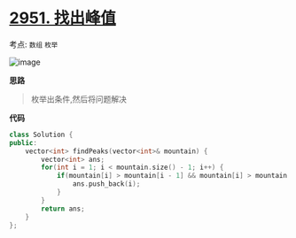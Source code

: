 
# [2951. 找出峰值](https://leetcode.cn/problems/find-the-peaks/description/?envType=daily-question&envId=2024-05-28)

考点: `数组` `枚举`

![image](https://github.com/nwt-q/leetcodesuanti/assets/143036993/58443f63-22a6-41f6-ab97-1a2f582bce74)

**思路**
> 枚举出条件,然后将问题解决


**代码**

```cpp
class Solution {
public:
    vector<int> findPeaks(vector<int>& mountain) {
        vector<int> ans;
        for(int i = 1; i < mountain.size() - 1; i++) {
            if(mountain[i] > mountain[i - 1] && mountain[i] > mountain[i + 1]) {
                ans.push_back(i);
            }
        }
        return ans;
    }
};
```
